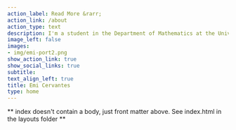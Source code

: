 ```yaml
---
action_label: Read More &rarr;
action_link: /about
action_type: text
description: I'm a student in the Department of Mathematics at the University of California, Irvine. My current research areas focus on numerical linear algebra and Data Science. <br><br> <b>Email:</b> emic [at] uci [dot] edu
image_left: false
images:
- img/emi-port2.png
show_action_link: true
show_social_links: true
subtitle: 
text_align_left: true
title: Emi Cervantes
type: home
---
```


** index doesn't contain a body, just front matter above.
See index.html in the layouts folder **
